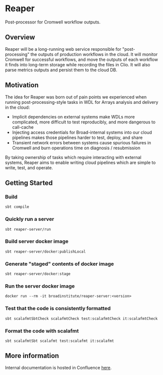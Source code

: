# Reaper

Post-processor for Cromwell workflow outputs.

## Overview

Reaper will be a long-running web service responsible for "post-processing" the outputs of production workflows in the cloud.
It will monitor Cromwell for successful workflows, and move the outputs of each workflow it finds into long-term storage 
while recording the files in Clio. It will also parse metrics outputs and persist them to the cloud DB.

## Motivation

The idea for Reaper was born out of pain points we experienced when running post-processing-style tasks in WDL for Arrays
analysis and delivery in the cloud:

* Implicit dependencies on external systems make WDLs more complicated, more difficult to test reproducibly,
  and more dangerous to call-cache
* Injecting access credentials for Broad-internal systems into our cloud pipelines makes those pipelines harder to
  test, deploy, and share
* Transient network errors between systems cause spurious failures in Cromwell and burn operations time on
  diagnosis / resubmission

By taking ownership of tasks which require interacting with external systems, Reaper aims to enable writing cloud pipelines
which are simple to write, test, and operate.

## Getting Started

### Build

`sbt compile`

### Quickly run a server

`sbt reaper-server/run`

### Build server docker image

`sbt reaper-server/docker:publishLocal`

### Generate "staged" contents of docker image

`sbt reaper-server/docker:stage`

### Run the server docker image

`docker run --rm -it broadinstitute/reaper-server:<version>`

### Test that the code is consistently formatted

`sbt scalafmtSbtCheck scalafmtCheck test:scalafmtCheck it:scalafmtCheck`

### Format the code with scalafmt

`sbt scalafmtSbt scalafmt test:scalafmt it:scalafmt`

## More information

Internal documentation is hosted in Confluence [here](https://broadinstitute.atlassian.net/wiki/spaces/DSDEGP/pages/604504131/Reaper+Cloud+workflow+post-processor).
